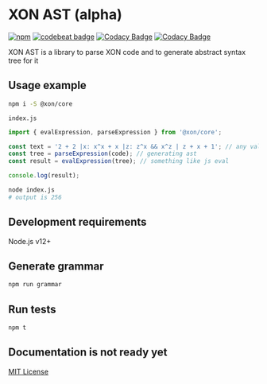 # XON AST (alpha)

[![npm](https://img.shields.io/npm/v/@xon/core)](https://www.npmjs.com/package/@xon/core)
[![codebeat badge](https://codebeat.co/badges/23a2e0a2-b327-4715-a1b1-8a81c821a785)](https://codebeat.co/projects/github-com-xon-lang-core-master)
[![Codacy Badge](https://app.codacy.com/project/badge/Grade/109836fff75345ca91f3d94e106798a8)](https://www.codacy.com/gh/xon-lang/core/dashboard)
[![Codacy Badge](https://app.codacy.com/project/badge/Coverage/109836fff75345ca91f3d94e106798a8)](https://www.codacy.com/gh/xon-lang/core/dashboard)

XON AST is a library to parse XON code and to generate abstract syntax tree for it

## Usage example

```bash
npm i -S @xon/core
```

`index.js`

```js
import { evalExpression, parseExpression } from '@xon/core';

const text = '2 + 2 |x: x^x + x |z: z^x && x^z | z + x + 1'; // any valid xon expression
const tree = parseExpression(code); // generating ast
const result = evalExpression(tree); // something like js eval

console.log(result);
```

```bash
node index.js
# output is 256
```

## Development requirements

Node.js v12+

## Generate grammar

```bash
npm run grammar
```

## Run tests

```bash
npm t
```

## Documentation is not ready yet

[MIT License](https://github.com/xon-lang/core/blob/main/LICENSE)
